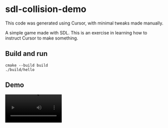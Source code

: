 # sdl-collision-demo

This code was generated using Cursor, with minimal tweaks made manually.

A simple game made with SDL. This is an exercise in learning how to instruct Cursor to make
something.

## Build and run

```
cmake --build build
./build/hello
```

## Demo

<video src='demo.mov' width=180/>

